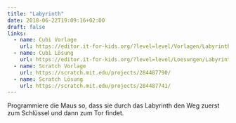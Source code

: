```yaml
---
title: "Labyrinth"
date: 2018-06-22T19:09:16+02:00
draft: false
links:
  - name: Cubi Vorlage
    url: https://editor.it-for-kids.org/?level=level/Vorlagen/Labyrinth.cubi
  - name: Cubi Lösung
    url: https://editor.it-for-kids.org/?level=level/Loesungen/Labyrinth.cubi
  - name: Scratch Vorlage
    url: https://scratch.mit.edu/projects/284487790/
  - name: Scratch Lösung
    url: https://scratch.mit.edu/projects/284487741/
---
```

Programmiere die Maus so, dass sie durch das Labyrinth den Weg zuerst zum Schlüssel und dann zum Tor findet.
